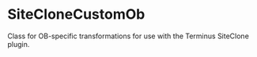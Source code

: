 # SiteCloneCustomOb
Class for OB-specific transformations for use with the Terminus SiteClone plugin. 
